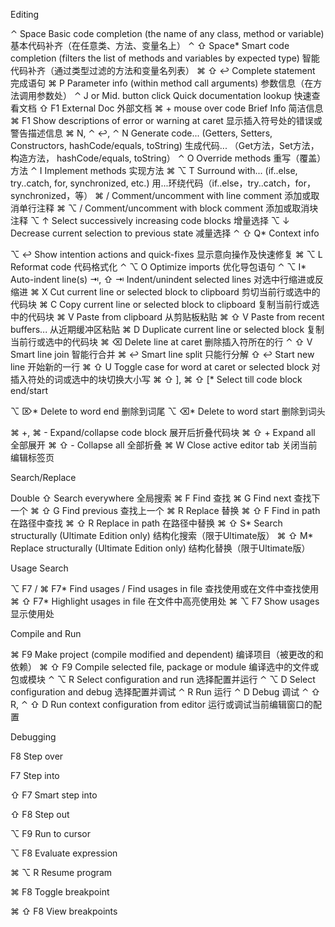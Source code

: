 Editing

⌃ Space
Basic code completion (the name of any class, method or variable)
基本代码补齐（在任意类、方法、变量名上）
⌃ ⇧ Space*
Smart code completion (filters the list of methods and variables by expected type)
智能代码补齐（通过类型过滤的方法和变量名列表）
⌘ ⇧ ↩
Complete statement
完成语句
⌘ P
Parameter info (within method call arguments)
参数信息（在方法调用参数处）
⌃ J or Mid. button click
Quick documentation lookup
快速查看文档
⇧ F1
External Doc
外部文档
⌘ + mouse over code
Brief Info
简洁信息
⌘ F1
Show descriptions of error or warning at caret
显示插入符号处的错误或警告描述信息
⌘ N, ⌃ ↩, ⌃ N
Generate code... (Getters, Setters, Constructors, hashCode/equals, toString)
生成代码... （Get方法，Set方法， 构造方法， hashCode/equals, toString）
⌃ O
Override methods
重写（覆盖）方法
⌃ I
Implement methods
实现方法
⌘ ⌥ T
Surround with... (if..else, try..catch, for, synchronized, etc.)
用...环绕代码（if..else，try..catch，for，synchronized，等）
⌘ /
Comment/uncomment with line comment
添加或取消单行注释
⌘ ⌥ /
Comment/uncomment with block comment
添加或取消块注释
⌥ ↑
Select successively increasing code blocks
增量选择
⌥ ↓
Decrease current selection to previous state
减量选择
⌃ ⇧ Q*
Context info

⌥ ↩
Show intention actions and quick-fixes
显示意向操作及快速修复
⌘ ⌥ L
Reformat code
代码格式化
⌃ ⌥ O
Optimize imports
优化导包语句
⌃ ⌥ I*
Auto-indent line(s)
⇥, ⇧ ⇥
Indent/unindent selected lines
对选中行缩进或反缩进
⌘ X
Cut current line or selected block to clipboard
剪切当前行或选中的代码块
⌘ C
Copy current line or selected block to clipboard
复制当前行或选中的代码块
⌘ V
Paste from clipboard
从剪贴板粘贴
⌘ ⇧ V
Paste from recent buffers...
从近期缓冲区粘贴
⌘ D
Duplicate current line or selected block
复制当前行或选中的代码块
⌘ ⌫
Delete line at caret
删除插入符所在的行
⌃ ⇧ V
Smart line join
智能行合并
⌘ ↩
Smart line split
只能行分解
⇧ ↩
Start new line
开始新的一行
⌘ ⇧ U
Toggle case for word at caret or selected block
对插入符处的词或选中的块切换大小写
⌘ ⇧ ], ⌘ ⇧ [*
Select till code block end/start

⌥ ⌦*
Delete to word end
删除到词尾
⌥ ⌫*
Delete to word start
删除到词头

⌘ +, ⌘ -
Expand/collapse code block
展开后折叠代码块
⌘ ⇧ +
Expand all
全部展开
⌘ ⇧ -
Collapse all
全部折叠
⌘ W
Close active editor tab
关闭当前编辑标签页

Search/Replace

Double ⇧
Search everywhere
全局搜索
⌘ F
Find
查找
⌘ G
Find next
查找下一个
⌘ ⇧ G
Find previous
查找上一个
⌘ R
Replace
替换
⌘ ⇧ F
Find in path
在路径中查找
⌘ ⇧ R
Replace in path
在路径中替换
⌘ ⇧ S*
Search structurally (Ultimate Edition only)
结构化搜索（限于Ultimate版）
⌘ ⇧ M*
Replace structurally (Ultimate Edition only)
结构化替换（限于Ultimate版）

Usage Search

⌥ F7 /  ⌘ F7*
Find usages / Find usages in file
查找使用或在文件中查找使用
⌘ ⇧ F7*
Highlight usages in file
在文件中高亮使用处
⌘ ⌥ F7
Show usages
显示使用处

Compile and Run

⌘ F9
Make project (compile modified and dependent)
编译项目（被更改的和依赖）
⌘ ⇧ F9
Compile selected file, package or module
编译选中的文件或包或模块
⌃ ⌥ R
Select configuration and run
选择配置并运行
⌃ ⌥ D
Select configuration and debug
选择配置并调试
⌃ R
Run
运行
⌃ D
Debug
调试
⌃ ⇧ R, ⌃ ⇧ D
Run context configuration from editor
运行或调试当前编辑窗口的配置

Debugging

F8
Step over

F7
Step into

⇧ F7
Smart step into

⇧ F8
Step out

⌥ F9
Run to cursor

⌥ F8
Evaluate expression

⌘ ⌥ R
Resume program

⌘ F8
Toggle breakpoint

⌘ ⇧ F8
View breakpoints







































